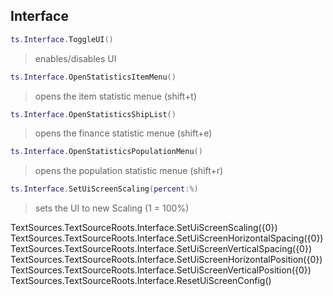 ## Interface

```lua
ts.Interface.ToggleUI()
```
>enables/disables UI

```lua
ts.Interface.OpenStatisticsItemMenu()
```
>opens the item statistic menue (shift+t)

```lua
ts.Interface.OpenStatisticsShipList()
```
>opens the finance statistic menue (shift+e)

```lua
ts.Interface.OpenStatisticsPopulationMenu()
```
>opens the population statistic menue (shift+r)

```lua
ts.Interface.SetUiScreenScaling(percent:%)
```
>sets the UI to new Scaling (1 = 100%)

TextSources.TextSourceRoots.Interface.SetUiScreenScaling({0})
TextSources.TextSourceRoots.Interface.SetUiScreenHorizontalSpacing({0})
TextSources.TextSourceRoots.Interface.SetUiScreenVerticalSpacing({0})
TextSources.TextSourceRoots.Interface.SetUiScreenHorizontalPosition({0})
TextSources.TextSourceRoots.Interface.SetUiScreenVerticalPosition({0})
TextSources.TextSourceRoots.Interface.ResetUiScreenConfig()